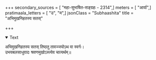 +++
secondary_sources = [ "महा-सुभाषित-सङ्ग्रहः - 2314",]
meters = [ "आर्या",]
pratimaala_letters = [ "उ", "म",]
jsonClass = "Subhaashita"
title = "अभिमुखनिहतस्य सतस्"

+++

<details open><summary>Text</summary>

अभिमुखनिहतस्य सतस् तिष्ठतु तावज्जयोऽथ वा स्वर्गः।  
उभयबलसाधुवादः श्रवणमुखोऽस्त्येव चात्यर्थम्॥
</details>
